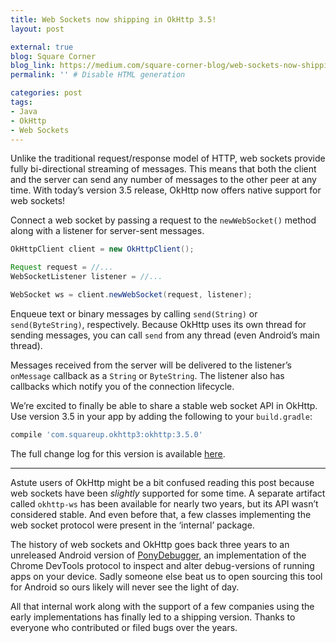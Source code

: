 ```yaml
---
title: Web Sockets now shipping in OkHttp 3.5!
layout: post

external: true
blog: Square Corner
blog_link: https://medium.com/square-corner-blog/web-sockets-now-shipping-in-okhttp-3-5-463a9eec82d1
permalink: '' # Disable HTML generation

categories: post
tags:
- Java
- OkHttp
- Web Sockets
---
```


Unlike the traditional request/response model of HTTP, web sockets provide fully bi-directional streaming of messages. This means that both the client and the server can send any number of messages to the other peer at any time. With today’s version 3.5 release, OkHttp now offers native support for web sockets!

Connect a web socket by passing a request to the `newWebSocket()` method along with a listener for server-sent messages.

```java
OkHttpClient client = new OkHttpClient();

Request request = //...
WebSocketListener listener = //...

WebSocket ws = client.newWebSocket(request, listener);
```

Enqueue text or binary messages by calling `send(String)` or `send(ByteString)`, respectively. Because OkHttp uses its own thread for sending messages, you can call `send` from any thread (even Android’s main thread).

Messages received from the server will be delivered to the listener’s `onMessage` callback as a `String` or `ByteString`. The listener also has callbacks which notify you of the connection lifecycle.

We’re excited to finally be able to share a stable web socket API in OkHttp. Use version 3.5 in your app by adding the following to your `build.gradle`:

```groovy
compile 'com.squareup.okhttp3:okhttp:3.5.0'
```

The full change log for this version is available [here](https://github.com/square/okhttp/blob/master/CHANGELOG.md#version-350).

---

Astute users of OkHttp might be a bit confused reading this post because web sockets have been _slightly_ supported for some time. A separate artifact called `okhttp-ws` has been available for nearly two years, but its API wasn’t considered stable. And even before that, a few classes implementing the web socket protocol were present in the ‘internal’ package.

The history of web sockets and OkHttp goes back three years to an unreleased Android version of [PonyDebugger](https://github.com/square/PonyDebugger), an implementation of the Chrome DevTools protocol to inspect and alter debug-versions of running apps on your device. Sadly someone else beat us to open sourcing this tool for Android so ours likely will never see the light of day.

All that internal work along with the support of a few companies using the early implementations has finally led to a shipping version. Thanks to everyone who contributed or filed bugs over the years.
